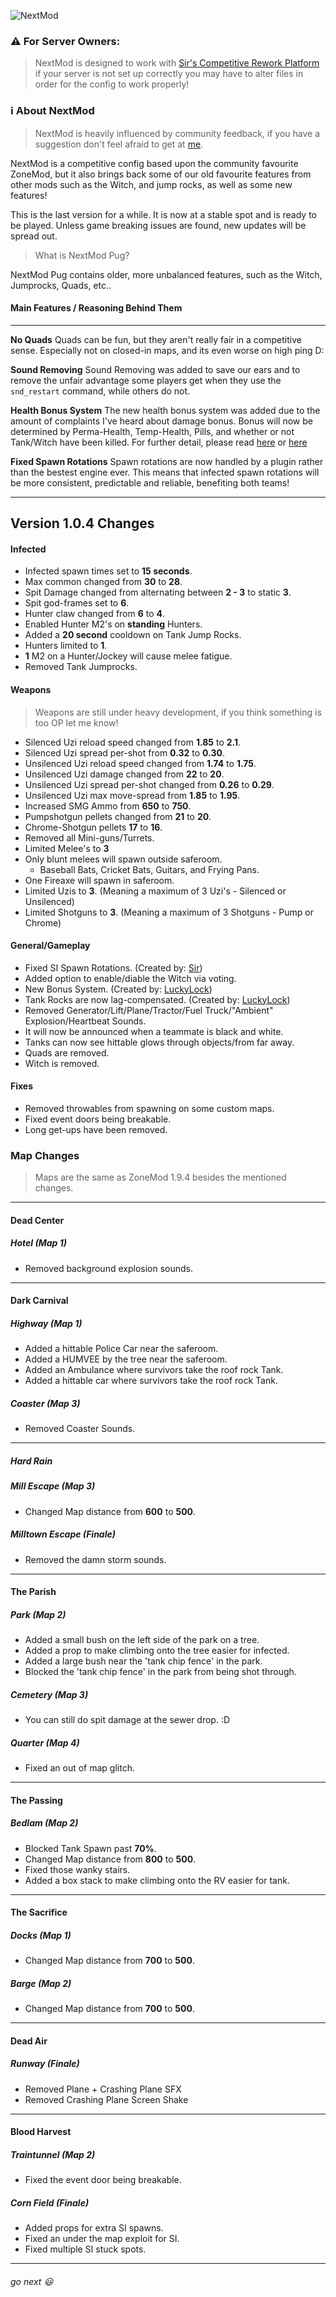![NextMod](https://i.imgur.com/HnT19l1.png)

### ⚠ For Server Owners:
> NextMod is designed to work with [Sir's Competitive Rework Platform](https://github.com/SirPlease/L4D2-Competitive-Rework) if your server is not set up correctly you may have to alter files in order for the config to work properly!

### ℹ About NextMod
> NextMod is heavily influenced by community feedback, if you have a suggestion don't feel afraid to get at [me](https://steamcommunity.com/id/lonesome-spoon/).
 
NextMod is a competitive config based upon the community favourite ZoneMod, but it also brings back some of our old favourite features from other mods such as the Witch, and jump rocks, as well as some new features!

This is the last version for a while. It is now at a stable spot and is ready to be played. Unless game breaking issues are found, new updates will be spread out.

> What is NextMod Pug?

NextMod Pug contains older, more unbalanced features, such as the Witch, Jumprocks, Quads, etc..
#### Main Features / Reasoning Behind Them
---
**No Quads**
Quads can be fun, but they aren't really fair in a competitive sense. Especially not on closed-in maps, and its even worse on high ping D: 

**Sound Removing**
Sound Removing was added to save our ears and to remove the unfair advantage some players get when they use the `snd_restart` command, while others do not.

**Health Bonus System**
The new health bonus system was added due to the amount of complaints I've heard about damage bonus. Bonus will now be determined by Perma-Health, Temp-Health, Pills, and whether or not Tank/Witch have been killed. For further detail, please read [here](https://camo.githubusercontent.com/d86c7163fdf887d943947ba2accf7e74c32632e7/68747470733a2f2f692e696d6775722e636f6d2f63517471747a312e706e67) or [here](https://github.com/LuckyServ/sourcemod-plugins/blob/master/source/l4d2_health_temp_bonus.sp)

**Fixed Spawn Rotations**
Spawn rotations are now handled by a plugin rather than the bestest engine ever. This means that infected spawn rotations will be more consistent, predictable and reliable, benefiting both teams!

---
## Version 1.0.4 Changes
#### Infected
* Infected spawn times set to **15 seconds**.
* Max common changed from **30** to **28**.
* Spit Damage changed from alternating between **2 - 3** to static **3**.
* Spit god-frames set to **6**.
* Hunter claw changed from **6** to **4**.
* Enabled Hunter M2's on **standing** Hunters.
* Added a **20 second** cooldown on Tank Jump Rocks.
* Hunters limited to **1**.
* **1** M2 on a Hunter/Jockey will cause melee fatigue. 
* Removed Tank Jumprocks.
#### Weapons
> Weapons are still under heavy development, if you think something is too OP let me know!
* Silenced Uzi reload speed changed from **1.85** to **2.1**.
* Silenced Uzi spread per-shot from **0.32** to **0.30**.
* Unsilenced Uzi reload speed changed from **1.74** to **1.75**.
* Unsilenced Uzi damage changed from **22** to **20**.
* Unsilenced Uzi spread per-shot changed from **0.26** to **0.29**.
* Unsilenced Uzi max move-spread from **1.85** to **1.95**.
* Increased SMG Ammo from **650** to **750**.
* Pumpshotgun pellets changed from **21** to **20**.
* Chrome-Shotgun pellets **17** to **16**.
* Removed all Mini-guns/Turrets.
* Limited Melee's to **3**
* Only blunt melees will spawn outside saferoom.
    * Baseball Bats, Cricket Bats, Guitars, and Frying Pans.
* One Fireaxe will spawn in saferoom.
* Limited Uzis to **3**. (Meaning a maximum of 3 Uzi's - Silenced or Unsilenced)
* Limited Shotguns to **3**. (Meaning a maximum of 3 Shotguns - Pump or Chrome)
#### General/Gameplay
* Fixed SI Spawn Rotations. (Created by: [Sir](https://github.com/SirPlease/))
* Added option to enable/diable the Witch via voting.
* New Bonus System. (Created by: [LuckyLock](https://github.com/LuckyServ))
* Tank Rocks are now lag-compensated. (Created by: [LuckyLock](https://github.com/LuckyServ))
* Removed Generator/Lift/Plane/Tractor/Fuel Truck/"Ambient" Explosion/Heartbeat Sounds.
* It will now be announced when a teammate is black and white.
* Tanks can now see hittable glows through objects/from far away.
* Quads are removed.
* Witch is removed.
#### Fixes
* Removed throwables from spawning on some custom maps.
* Fixed event doors being breakable.
* Long get-ups have been removed.
### Map Changes
> Maps are the same as ZoneMod 1.9.4 besides the mentioned changes.
---
#### Dead Center
##### Hotel (Map 1)
* Removed background explosion sounds.
---
#### Dark Carnival
##### Highway (Map 1)
* Added a hittable Police Car near the saferoom.
* Added a HUMVEE by the tree near the saferoom.
* Added an Ambulance where survivors take the roof rock Tank.
* Added a hittable car where survivors take the roof rock Tank.
##### Coaster (Map 3)
* Removed Coaster Sounds.
---
##### Hard Rain
##### Mill Escape (Map 3)
* Changed Map distance from **600** to **500**.
##### Milltown Escape (Finale)
* Removed the damn storm sounds.
---
#### The Parish
##### Park (Map 2)
* Added a small bush on the left side of the park on a tree.
* Added a prop to make climbing onto the tree easier for infected.
* Added a large bush near the 'tank chip fence' in the park.
* Blocked the 'tank chip fence' in the park from being shot through.
##### Cemetery (Map 3)
* You can still do spit damage at the sewer drop. :D
##### Quarter (Map 4)
* Fixed an out of map glitch.
---
#### The Passing
##### Bedlam (Map 2)
* Blocked Tank Spawn past **70%**.
* Changed Map distance from **800** to **500**.
* Fixed those wanky stairs.
* Added a box stack to make climbing onto the RV easier for tank.
---
#### The Sacrifice
##### Docks (Map 1)
* Changed Map distance from **700** to **500**.
##### Barge (Map 2)
* Changed Map distance from **700** to **500**.
---
#### Dead Air
##### Runway (Finale)
* Removed Plane + Crashing Plane SFX
* Removed Crashing Plane Screen Shake
---
#### Blood Harvest
##### Traintunnel (Map 2)
* Fixed the event door being breakable.
##### Corn Field (Finale)
* Added props for extra SI spawns.
* Fixed an under the map exploit for SI.
* Fixed multiple SI stuck spots.
---
###### go next 😃
